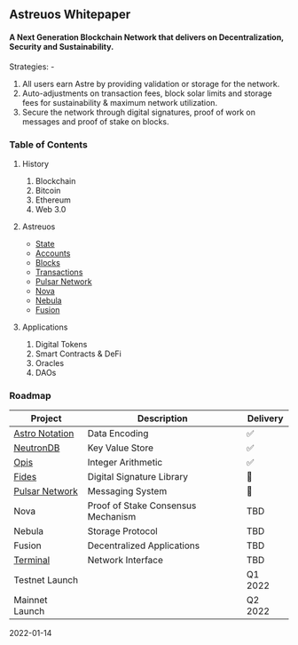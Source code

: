 
## Astreuos Whitepaper

#### A Next Generation Blockchain Network that delivers on Decentralization, Security and Sustainability.

Strategies: -
1. All users earn Astre by providing validation or storage for the network.
2. Auto-adjustments on transaction fees, block solar limits and storage fees for sustainability & maximum network utilization.
3. Secure the network through digital signatures, proof of work on messages and proof of stake on blocks.

### Table of Contents

1. History
    1. Blockchain
    2. Bitcoin
    3. Ethereum
    4. Web 3.0

2. Astreuos
    - [State](https://github.com/astreuos/astreuos-whitepaper/blob/main/astreuos/state.md)
    - [Accounts](https://github.com/astreuos/astreuos-whitepaper/blob/main/astreuos/accounts.md)
    - [Blocks](https://github.com/astreuos/astreuos-whitepaper/blob/main/astreuos/blocks.md)
    - [Transactions](https://github.com/astreuos/astreuos-whitepaper/blob/main/astreuos/transactions.md)
    - [Pulsar Network](https://github.com/astreuos/astreuos-whitepaper/blob/main/astreuos/pulsar.md)
    - [Nova](https://github.com/astreuos/astreuos-whitepaper/blob/main/astreuos/nova.md)
    - [Nebula](https://github.com/astreuos/astreuos-whitepaper/blob/main/astreuos/nebula.md)
    - [Fusion](https://github.com/astreuos/astreuos-whitepaper/blob/main/astreuos/fusion.md)

3. Applications
    1. Digital Tokens
    2. Smart Contracts & DeFi
    3. Oracles
    4. DAOs

### Roadmap
| Project | Description | Delivery |
|---|---|---|
| [Astro Notation](https://github.com/stelar-software/rust-astro-notation) | Data Encoding | ✅ |
| [NeutronDB](https://github.com/stelar-software/rust-neutrondb) | Key Value Store | ✅ |
| [Opis](https://github.com/stelar-software/rust-opis) | Integer Arithmetic | ✅ |
| [Fides](https://github.com/seg-software/rust-fides) | Digital Signature Library | 🚧 |
| [Pulsar Network](https://github.com/seg-software/rust-pulsar-network)  | Messaging System |  🚧 |
| Nova | Proof of Stake Consensus Mechanism | TBD |
| Nebula | Storage Protocol | TBD |
| Fusion | Decentralized Applications | TBD |
| [Terminal](https://github.com/astreuos/astreuos-terminal) | Network Interface | TBD |
| Testnet Launch | | Q1 2022 |
| Mainnet Launch | | Q2 2022 |

2022-01-14
